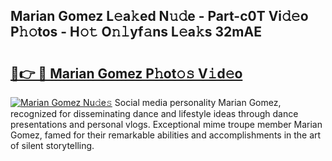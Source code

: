 ## Marian Gomez L𝚎a𝚔ed N𝚞𝚍e - Part-c0T Vi𝚍𝚎o P𝚑𝚘tos - H𝚘𝚝 O𝚗𝚕yf𝚊ns L𝚎a𝚔s 32mAE

# <h2><a href="http://kfc9vv3.oniu.top/?m=Marian+Gomez">🔗👉 🔴 Marian Gomez P𝚑ot𝚘𝚜 V𝚒d𝚎o</a></h2>

[![Marian Gomez Nu𝚍e𝚜](https://i.imgur.com/0qMVB7G.gif)](http://kfc9vv3.oniu.top/?m=Marian+Gomez)
Social media personality Marian Gomez, recognized for disseminating dance and lifestyle ideas through dance presentations and personal vlogs. Exceptional mime troupe member Marian Gomez, famed for their remarkable abilities and accomplishments in the art of silent storytelling.  
